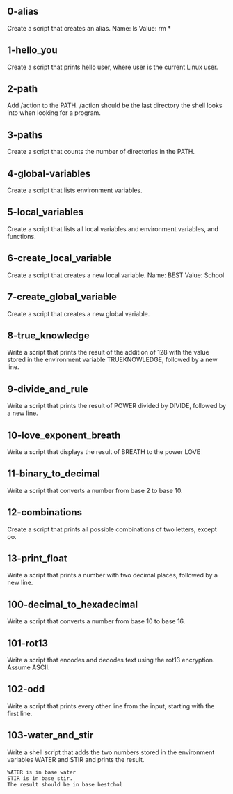 ## 0-alias
Create a script that creates an alias.	Name: ls Value: rm *
## 1-hello_you
Create a script that prints hello user, where user is the current Linux user.
## 2-path
Add /action to the PATH. /action should be the last directory the shell looks into when looking for a program.
## 3-paths
Create a script that counts the number of directories in the PATH.
## 4-global-variables
Create a script that lists environment variables.
## 5-local_variables
Create a script that lists all local variables and environment variables, and functions.
## 6-create_local_variable
Create a script that creates a new local variable. Name: BEST  Value: School
## 7-create_global_variable
Create a script that creates a new global variable.
## 8-true_knowledge
Write a script that prints the result of the addition of 128 with the value stored in the environment variable TRUEKNOWLEDGE, followed by a new line.
## 9-divide_and_rule
Write a script that prints the result of POWER divided by DIVIDE, followed by a new line.
## 10-love_exponent_breath
Write a script that displays the result of BREATH to the power LOVE
## 11-binary_to_decimal
Write a script that converts a number from base 2 to base 10.
## 12-combinations
Create a script that prints all possible combinations of two letters, except oo.
## 13-print_float
Write a script that prints a number with two decimal places, followed by a new line.
## 100-decimal_to_hexadecimal
Write a script that converts a number from base 10 to base 16.
## 101-rot13
Write a script that encodes and decodes text using the rot13 encryption. Assume ASCII.
## 102-odd
Write a script that prints every other line from the input, starting with the first line.
## 103-water_and_stir
Write a shell script that adds the two numbers stored in the environment variables WATER and STIR and prints the result.

    WATER is in base water
    STIR is in base stir.
    The result should be in base bestchol

